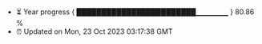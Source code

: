 - ⏳ Year progress { ████████████████████████▁▁▁▁▁▁ } 80.86 %
- ⏰ Updated on Mon, 23 Oct 2023 03:17:38 GMT

